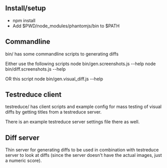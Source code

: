 ## Install/setup

* npm install
* Add $PWD/node_modules/phantomjs/bin to $PATH

## Commandline
bin/ has some commandline scripts to generating diffs

Either use the following scripts
  node bin/gen.screenshots.js --help
  node bin/diff.screenshots.js --help

OR this script
  node bin/gen.visual_diff.js --help

## Testreduce client

testreduce/ has client scripts and example config for
mass testing of visual diffs by getting titles from a testreduce
server.

There is an example testreduce server settings file there as well.

## Diff server

Thin server for generating diffs to be used in combination with
testreduce server to look at diffs (since the server doesn't have
the actual images, just a numeric score).
